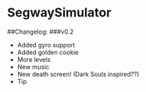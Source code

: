 SegwaySimulator
===============
##Changelog:
###v0.2
+ Added gyro support
+ Added golden cookie
+ More levels
+ New music
+ New death screen! (Dark Souls inspired??)
+ Tip

